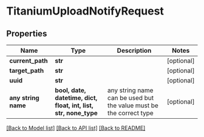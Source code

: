 # TitaniumUploadNotifyRequest


## Properties
Name | Type | Description | Notes
------------ | ------------- | ------------- | -------------
**current_path** | **str** |  | [optional] 
**target_path** | **str** |  | [optional] 
**uuid** | **str** |  | [optional] 
**any string name** | **bool, date, datetime, dict, float, int, list, str, none_type** | any string name can be used but the value must be the correct type | [optional]

[[Back to Model list]](../README.md#documentation-for-models) [[Back to API list]](../README.md#documentation-for-api-endpoints) [[Back to README]](../README.md)


